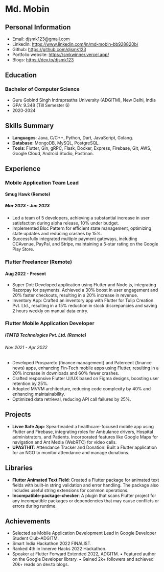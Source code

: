 # Md. Mobin
## Personal Information
- Email: djsmk123@gmail.com
- LinkedIn: https://www.linkedin.com/in/md-mobin-bb928820b/
- Github: https://github.com/djsmk123
- Portfolio website: https://smkwinner.vercel.app/
- Blogs: https://dev.to/djsmk123

## Education
### Bachelor of Computer Science
  - Guru Gobind Singh Indraprastha University (ADGITM), New Delhi, India
  - GPA: 9.348 (Till Semester 6)
  - 2020-2024

## Skills Summary
- **Languages**: Java, C/C++, Python, Dart, JavaScript, Golang.
- **Database**: MongoDB, MySQL, PostgreSQL.
- **Tools**: Flutter, Gin, gRPC, Flask, Docker, Express, Firebase, Git, AWS, Google Cloud, Android Studio, Postman.

## Experience

### Mobile Application Team Lead
#### Smug Hawk (Remote)
##### Mar 2023 - Jun 2023
- Led a team of 5 developers, achieving a substantial increase in user satisfaction during alpha release, 10% under budget.
- Implemented Bloc Pattern for efficient state management, optimizing state updates and reducing crashes by 15%.
- Successfully integrated multiple payment gateways, including CCAvenue, PayPal, and Stripe, maintaining a 5-star rating on the Google Play Store.

### Flutter Freelancer (Remote)
#### Aug 2022 - Present
- Super Dot: Developed application using Flutter and Node.js, integrating Razorpay for payments. Achieved a 30% boost in user engagement and 20% faster checkouts, resulting in a 20% increase in revenue.
- Inventory App: Crafted an inventory app with Flutter for Tulip Creation Pvt. Ltd., resulting in a 15% reduction in stock discrepancies and saving 2 hours weekly on manual data entry.

### Flutter Mobile Application Developer
##### ITMTB Technologies Pvt. Ltd. (Remote)
###### Nov 2021 - Apr 2022
- Developed Prospareto (finance management) and Patercent (finance news) apps, enhancing Fin-Tech mobile apps using Flutter, resulting in a 20% increase in downloads and 60% fewer crashes.
- Crafted responsive Flutter UI/UX based on Figma designs, boosting user retention by 25%.
- Adopted MVVM architecture, reducing code complexity by 40% and enhancing maintainability.
- Optimized data retrieval, reducing API call failures by 25%.

## Projects
- **Livve Safe App**: Spearheaded a healthcare-focused mobile app using Flutter and Firebase, integrating roles for Ambulance drivers, Hospital administrators, and Patients. Incorporated features like Google Maps for navigation and Ant Media (WebRTC) for video calls.
- **UPASTHIT**: Attendance Tracker and Donation: Built a Flutter application for an NGO to monitor attendance and manage donations.

## Libraries
- **Flutter Animated Text Field**: Created a Flutter package for animated text fields with built-in string validation and error handling. The package also includes useful string extensions for common operations.
- **Incompatible-package-checker**: A plugin that scans Flutter project for any incompatible packages or dependencies that may cause conflicts or errors during runtime.

## Achievements
- Selected as Mobile Application Development Lead in Google Developer Student Club-ADGITM.
- Smart India Hackathon 2022 FINALIST.
- Ranked 4th in Innerve Hacks 2022 Hackathon.
- Speaker at Flutter Forward Extended 2022, ADGITM.
• Featured author on the Google Developer library.
• Gained 2k+ followers and achieved 20k+ reads on dev.to blogs.


